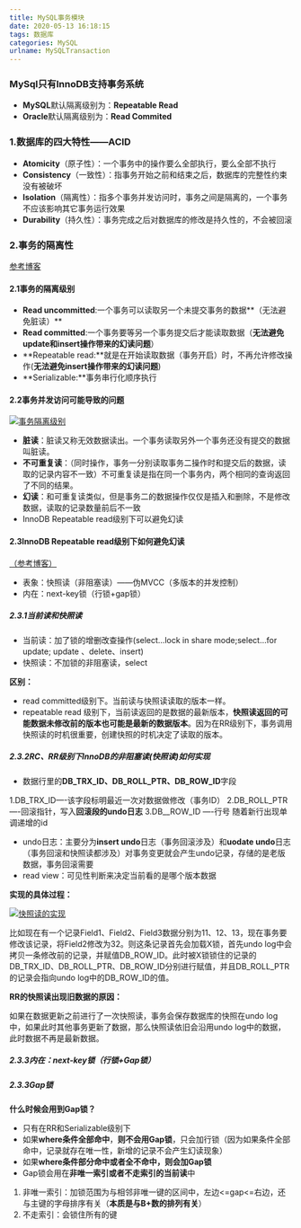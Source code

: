 ```yaml
---
title: MySQL事务模块
date: 2020-05-13 16:18:15
tags: 数据库
categories: MySQL
urlname: MySQLTransaction
---
```


### MySql只有InnoDB支持事务系统

- **MySQL**默认隔离级别为：**Repeatable Read**
- **Oracle**默认隔离级别为：**Read Commited**

### 1.数据库的四大特性——ACID

- **Atomicity**（原子性）：一个事务中的操作要么全部执行，要么全部不执行
- **Consistency**（一致性）：指事务开始之前和结束之后，数据库的完整性约束没有被破坏
- **Isolation**（隔离性）：指多个事务并发访问时，事务之间是隔离的，一个事务不应该影响其它事务运行效果
- **Durability**（持久性）：事务完成之后对数据库的修改是持久性的，不会被回滚

### 2.事务的隔离性

[参考博客](https://blog.csdn.net/CoderBruis/article/details/102692753)

#### 2.1事务的隔离级别

- **Read uncommitted**:一个事务可以读取另一个未提交事务的数据**（无法避免脏读）**
- **Read committed**:一个事务要等另一个事务提交后才能读取数据（**无法避免update和insert操作带来的幻读问题**）
- **Repeatable read:**就是在开始读取数据（事务开启）时，不再允许修改操作(**无法避免insert操作带来的幻读问题**)
- **Serializable:**事务串行化顺序执行

#### 2.2事务并发访问可能导致的问题

[![事务隔离级别](https://pic.rmb.bdstatic.com/88cc8399da5f90a0be2a5630f426d15f.jpeg)](http://39.107.124.120/wp-content/uploads/2020/04/事务隔离级别.jpg)

- **脏读**：脏读又称无效数据读出。一个事务读取另外一个事务还没有提交的数据叫脏读。
- **不可重复读**：（同时操作，事务一分别读取事务二操作时和提交后的数据，读取的记录内容不一致）不可重复读是指在同一个事务内，两个相同的查询返回了不同的结果。
- **幻读**：和可重复读类似，但是事务二的数据操作仅仅是插入和删除，不是修改数据，读取的记录数量前后不一致
- InnoDB Repeatable read级别下可以避免幻读

#### 2.3InnoDB **Repeatable read级别下如何避免幻读**

[（参考博客）](https://blog.csdn.net/xifeijian/article/details/20313977#t10)

- 表象：快照读（非阻塞读）——伪MVCC（多版本的并发控制）
- 内在：next-key锁（行锁+gap锁）

##### 2.3.1当前读和快照读

- 当前读：加了锁的增删改查操作(select…lock in share mode;select…for update; update 、delete、insert)
- 快照读：不加锁的非阻塞读，select

**区别：**

- read committed级别下。当前读与快照读读取的版本一样。
- repeatable read 级别下，当前读返回的是数据的最新版本，**快照读返回的可能数据未修改前的版本也可能是最新的数据版本**。因为在RR级别下，事务调用快照读的时机很重要，创建快照的时机决定了读取的版本。

##### 2.3.2RC、RR级别下InnoDB的非阻塞读(快照读)如何实现

- 数据行里的**DB_TRX_ID、DB_ROLL_PTR、DB_ROW_ID**字段

1.DB_TRX_ID—-该字段标明最近一次对数据做修改（事务ID）
2.DB_ROLL_PTR—-回滚指针，写入**回滚段的undo日志**
3.DB__ROW_ID —-行号 随着新行出现单调递增的id

- undo日志：主要分为**insert undo**日志（事务回滚涉及）和**uodate undo**日志（事务回滚和快照读都涉及）对事务变更就会产生undo记录，存储的是老版数据，事务回滚需要
- read view：可见性判断来决定当前看的是哪个版本数据

**实现的具体过程：**

[![快照读的实现](https://pic.rmb.bdstatic.com/0eb3675fe478e80f6681717c2ed10aec.png)](http://39.107.124.120/wp-content/uploads/2020/04/快照读的实现.png)

比如现在有一个记录Field1、Field2、Field3数据分别为11、12、13，现在事务要修改该记录，将Field2修改为32。则这条记录首先会加载X锁，首先undo log中会拷贝一条修改前的记录，并赋值DB_ROW_ID。此时被X锁锁住的记录的DB_TRX_ID、DB_ROLL_PTR、DB_ROW_ID分别进行赋值，并且DB_ROLL_PTR的记录会指向undo log中的DB_ROW_ID的值。

**RR的快照读出现旧数据的原因：**

如果在数据更新之前进行了一次快照读，事务会保存数据库的快照在undo log中，如果此时其他事务更新了数据，那么快照读依旧会沿用undo log中的数据，此时数据不再是最新数据。

##### 2.3.3内在：next-key锁（行锁+Gap锁）

##### 2.3.3Gap锁

**什么时候会用到Gap锁？**

- 只有在RR和Serializable级别下
- 如果**where条件全部命中**，**则不会用Gap锁**，只会加行锁（因为如果条件全部命中，记录就存在唯一性，新增的记录不会产生幻读现象）
- 如果**where条件部分命中或者全不命中，则会加Gap锁**
- Gap锁会用在**非唯一索引或者不走索引的当前读**中

1. 非唯一索引：加锁范围为与相邻非唯一键的区间中，左边<=gap<=右边，还与主键的字母排序有关（**本质是与B+数的排列有关**）
2. 不走索引：会锁住所有的键